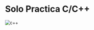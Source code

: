 # Solo Practica C/C++
![c++](https://github.com/DiegoJDArias/SoloPractica/assets/97647686/4f1d6891-ff70-4eb2-879a-0e36da6ff277)
